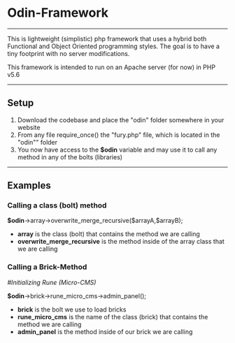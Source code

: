 <h1>Odin-Framework</h1>
<hr />

This is lightweight (simplistic) php framework that uses a hybrid both Functional and Object Oriented programming styles.
The goal is to have a tiny footprint with no server modifications.

This framework is intended to run on an Apache server (for now) in PHP v5.6

<hr />

<h2>Setup</h2>
<ol>
	<li>Download the codebase and place the "odin" folder somewhere in your website</li>
	<li>From any file require_once() the "fury.php" file, which is located in the "odin"" folder</li>
	<li>You now have access to the <strong>$odin</strong> variable and may use it to call any method in any of the bolts (libraries)</li>
</ol>

<hr />

<h2>Examples</h2>
<h3>Calling a class (bolt) method</h3>
<strong>$odin</strong>->array->overwrite_merge_recursive($arrayA,$arrayB);
<ul>
	<li><strong>array</strong> is the class (bolt) that contains the method we are calling</li>
	<li><strong>overwrite_merge_recursive</strong> is the method inside of the array class that we are calling</li>
</ul>

<h3>Calling a Brick-Method</h3>
<em>#Initializing Rune (Micro-CMS)</em>

<strong>$odin</strong>->brick->rune_micro_cms->admin_panel();
<ul>
	<li><strong>brick</strong> is the bolt we use to load bricks</li>
	<li><strong>rune_micro_cms</strong> is the name of the class (brick) that contains the method we are calling</li>
	<li><strong>admin_panel</strong> is the method inside of our brick we are calling</li>
</ul>
